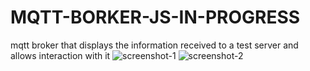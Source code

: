 # MQTT-BORKER-JS-IN-PROGRESS
mqtt broker that displays the information received to a test server and allows interaction with it
![screenshot-1](https://user-images.githubusercontent.com/83692003/127942234-56179ff5-6dbd-4f90-99d5-01a8e75f5d1a.png)
![screenshot-2](https://user-images.githubusercontent.com/83692003/127942238-00649491-2f12-406f-8078-b924141dd25a.png)

